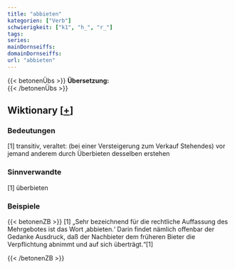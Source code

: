 ```yaml
---
title: "abbieten"
kategorien: ["Verb"]
schwierigkeit: ["k1", "h_", "r_"]
tags:
series:
mainDornseiffs:
domainDornseiffs:
url: "abbieten"
---
```


{{< betonenÜbs >}}
**Übersetzung:**  
{{< /betonenÜbs >}}

## Wiktionary [[+](https://de.wiktionary.org/wiki/abbieten)]

### Bedeutungen
[1] transitiv, veraltet: (bei einer Versteigerung zum Verkauf Stehendes) vor jemand anderem durch Überbieten desselben erstehen  

### Sinnverwandte
[1] überbieten  

### Beispiele
{{< betonenZB >}}
[1] „Sehr bezeichnend für die rechtliche Auffassung des Mehrgebotes ist das Wort ‚abbieten.‘ Darin findet nämlich offenbar der Gedanke Ausdruck, daß der Nachbieter dem früheren Bieter die Verpflichtung abnimmt und auf sich überträgt.“[1]  

{{< /betonenZB >}}

